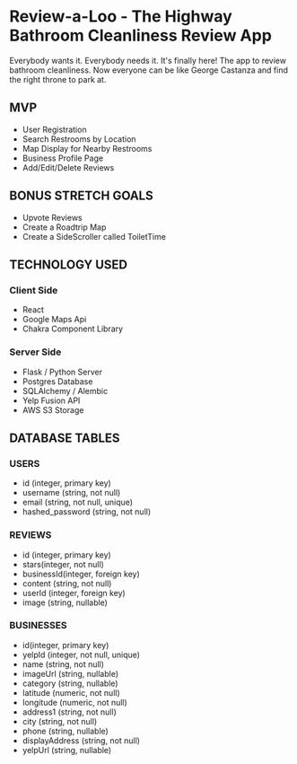 # Review-a-Loo - The Highway Bathroom Cleanliness Review App
Everybody wants it. Everybody needs it. It's finally here! The app to review bathroom cleanliness. Now everyone can be like George Castanza and find the right throne to park at.

## MVP
* User Registration
* Search Restrooms by Location
* Map Display for Nearby Restrooms
* Business Profile Page
* Add/Edit/Delete Reviews

## BONUS STRETCH GOALS
* Upvote Reviews
* Create a Roadtrip Map
* Create a SideScroller called ToiletTime

## TECHNOLOGY USED
### Client Side
* React
* Google Maps Api
* Chakra Component Library

### Server Side
* Flask / Python Server
* Postgres Database
* SQLAlchemy / Alembic
* Yelp Fusion API
* AWS S3 Storage

## DATABASE TABLES
### USERS
* id (integer, primary key)
* username (string, not null)
* email (string, not null, unique)
* hashed_password (string, not null)

### REVIEWS
* id (integer, primary key)
* stars(integer, not null)
* businessId(integer, foreign key)
* content (string, not null)
* userId (integer, foreign key)
* image (string, nullable)

### BUSINESSES
* id(integer, primary key)
* yelpId (integer, not null, unique)
* name (string, not null)
* imageUrl (string, nullable)
* category (string, nullable)
* latitude (numeric, not null)
* longitude (numeric, not null)
* address1 (string, not null)
* city (string, not null)
* phone (string, nullable)
* displayAddress (string, not null)
* yelpUrl (string, nullable)

